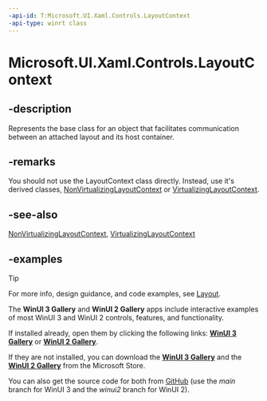 ```yaml
---
-api-id: T:Microsoft.UI.Xaml.Controls.LayoutContext
-api-type: winrt class
---
```


<!-- Class syntax.
public class LayoutContext : DependencyObject, DependencyObject
-->

# Microsoft.UI.Xaml.Controls.LayoutContext

## -description

Represents the base class for an object that facilitates communication between an attached layout and its host container.

## -remarks

You should not use the LayoutContext class directly. Instead, use it's derived classes, [NonVirtualizingLayoutContext](nonvirtualizinglayoutcontext.md) or [VirtualizingLayoutContext](virtualizinglayoutcontext.md).

## -see-also

[NonVirtualizingLayoutContext](nonvirtualizinglayoutcontext.md), [VirtualizingLayoutContext](virtualizinglayoutcontext.md)

## -examples

> [!TIP]
> For more info, design guidance, and code examples, see [Layout](/windows/apps/design/layout/).
>
> The **WinUI 3 Gallery** and **WinUI 2 Gallery** apps include interactive examples of most WinUI 3 and WinUI 2 controls, features, and functionality.
>
> If installed already, open them by clicking the following links: [**WinUI 3 Gallery**](winui3gallery:) or [**WinUI 2 Gallery**](winui2gallery:).
>
> If they are not installed, you can download the [**WinUI 3 Gallery**](https://www.microsoft.com/store/productId/9P3JFPWWDZRC) and the [**WinUI 2 Gallery**](https://www.microsoft.com/store/productId/9MSVH128X2ZT) from the Microsoft Store.
>
> You can also get the source code for both from [GitHub](https://github.com/Microsoft/WinUI-Gallery) (use the *main* branch for WinUI 3 and the *winui2* branch for WinUI 2).

